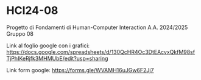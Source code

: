 # HCI24-08
Progetto di Fondamenti di Human-Computer Interaction A.A. 2024/2025 Gruppo 08

Link al foglio google con i grafici:
https://docs.google.com/spreadsheets/d/130QcHR4Oc3DtEAcvxQkfM98sfTjPhIKeRjfk3MHMUbE/edit?usp=sharing

Link form google:
https://forms.gle/WVAMH16uJGw6F2Jj7
